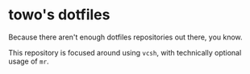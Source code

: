 # towo's dotfiles

Because there aren't enough dotfiles repositories out there, you know.

This repository is focused around using `vcsh`, with technically optional usage
of `mr`.
